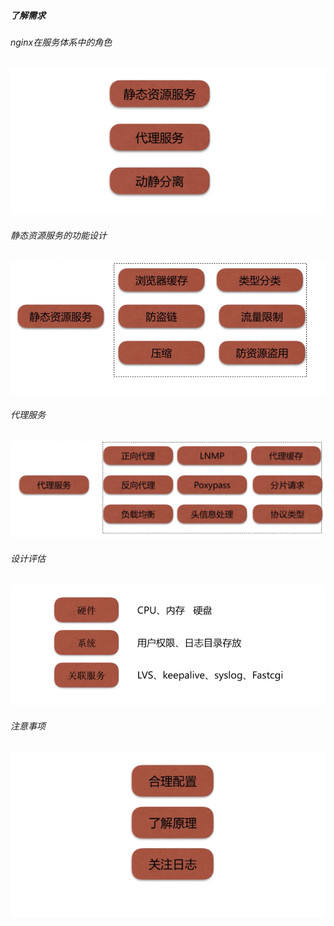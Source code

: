 ##### 了解需求
###### nginx在服务体系中的角色
![](/assets/nginx-system-role.png)

###### 静态资源服务的功能设计
![](/assets/nginx-static-server-design.png)

###### 代理服务
![](/assets/nginx-proxy-server.png)

###### 设计评估
![](/assets/nginx-design-evaluation.png)

###### 注意事项
![](/assets/nginx-configuration-attention.png)
